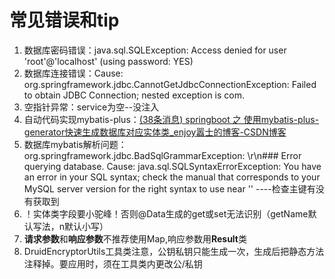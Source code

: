 # **常见错误和tip**

1. 数据库密码错误：java.sql.SQLException: Access denied for user 'root'@'localhost' (using password: YES)
2. 数据库连接错误：Cause: org.springframework.jdbc.CannotGetJdbcConnectionException: Failed to obtain JDBC Connection; nested exception is com.
3. 空指针异常：service为空--没注入
4. 自动代码实现mybatis-plus：[(38条消息) springboot 之 使用mybatis-plus-generator快速生成数据库对应实体类_enjoy嚣士的博客-CSDN博客](https://blog.csdn.net/u013919153/article/details/110485142?ops_request_misc=&request_id=&biz_id=102&utm_term=springboot自动生成实体mybatisplus&utm_medium=distribute.pc_search_result.none-task-blog-2~all~sobaiduweb~default-4-110485142.142^v90^insert_down28v1,239^v2^insert_chatgpt&spm=1018.2226.3001.4187)
5. 数据库mybatis解析问题：org.springframework.jdbc.BadSqlGrammarException: \r\n### Error querying database.  Cause: java.sql.SQLSyntaxErrorException: You have an error in your SQL syntax; check the manual that corresponds to your MySQL server version for the right syntax to use near '' ----检查主键有没有获取到
6. ！实体类字段要小驼峰！否则@Data生成的get或set无法识别（getName默认写法，n默认小写）
7. **请求参数**和**响应参数**不推荐使用Map,响应参数用**Result**类
8. DruidEncryptorUtils工具类注意，公钥私钥只能生成一次，生成后把静态方法注释掉。要应用时，须在工具类内更改公/私钥

